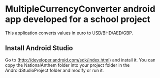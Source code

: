 # MultipleCurrencyConverter android app developed for a school project #

This application converts values in euro to USD/BHD/AED/GBP.

## Install Android Studio ##

Go to (http://developer.android.com/sdk/index.html) and install it.
You can copy the NationalAnthem folder into your project folder in the AndroidStudioProject folder and modify or run it.